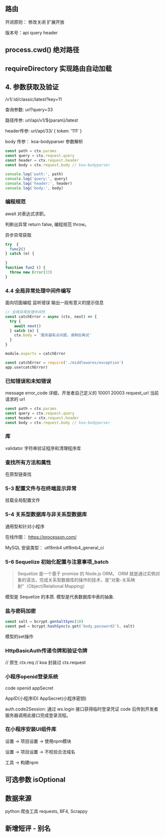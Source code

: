 ## 路由
开闭原则： 修改关闭 扩展开放

版本号：api query header

## process.cwd() 绝对路径

## requireDirectory 实现路由自动加载

## 4. 参数获取及验证

/v1/:id/classic/latest?key=11


查询参数: url?query=33

路径传参: url/api/v1/${param}/latest

header传参: url/api/33/
{
  token: '111'
}

body 传参： koa-bodyparser 参数解析

```javascript
const path = ctx.params
const query = ctx.request.query
const header = ctx.request.header
const body = ctx.request.body // koa-bodyparser

console.log('path:', path)
console.log('query:', query)
console.log('header:', header)
console.log('body:', body)
```

### 编程规范

await 对表达式求职。

判断出异常 return false, 编程规范 throw。

异步异常获取

```javascript
try  {
  func2()
} catch (e) {
  
}
function fun2 () {
  throw new Error(33)
}
```


### 4.4 全局异常处理中间件编写

面向切面编程
监听错误
输出一段有意义的提示信息
```javascript
// 全局异常处理中间件
const catchError = async (ctx, next) => {
  try {
    await next()
  } catch (e) {
    ctx.body = '服务器有点问题，请稍后再试'
  }
}

module.exports = catchError

const catchError = require('./middlewares/exception')
app.use(catchError)
```

### 已知错误和未知错误
message
error_code 详细，开发者自己定义的 10001 20003
request_url 当前请求的 url

```javascript
const path = ctx.params
const query = ctx.request.query
const header = ctx.request.header
const body = ctx.request.body // koa-bodyparser
```
  
### 库
validator 字符串验证程序和清理程序库

### 查找所有方法和属性
在原型链查找


### 5-3 配置文件与在终端显示异常

挂载全局配置文件

###  5-4 关系型数据库与非关系型数据库

通用型和针对小程序

在线作图：
https://processon.com/

MySQL 安装类型：
utf8mb4 utf8mb4_general_ci

### 5-6 Sequelize 初始化配置与注意事项_batch

> Sequelize 是一个基于 promise 的 Node.js ORM。
ORM 就是通过实例对象的语法，完成关系型数据库的操作的技术，是"对象-关系映射"（Object/Relational Mapping）

模型是 Sequelize 的本质. 模型是代表数据库中表的抽象. 

### 盐与密码加密
```javascript
const salt = bcrypt.genSaltSync(10)
const pwd = bcrypt.hashSync(v.get('body.password2'), salt)
```

模型的set操作


### HttpBasicAuth传递令牌和验证令牌

// 原生 ctx.req
// koa 封装过 ctx.request
      
### 小程序openid登录系统
code 
openid
appSecret

AppID(小程序ID) 
AppSecret(小程序密钥)

auth.code2Session:
通过 wx.login 接口获得临时登录凭证 code 后传到开发者服务器调用此接口完成登录流程。


### 在小程序安装UI组件库

设置 -> 项目设置 -> 使用npm模块

设置 -> 项目设置 -> 不校验合法域名

工具 -> 构建npm


## 可选参数 isOptional

## 数据来源
python 爬虫工具 requests, BF4, Scrappy

## 新增短评 - 别名
